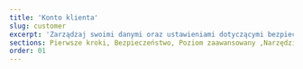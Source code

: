 ```yaml
---
title: 'Konto klienta'
slug: customer
excerpt: 'Zarządzaj swoimi danymi oraz ustawieniami dotyczącymi bezpieczeństwa'
sections: Pierwsze kroki, Bezpieczeństwo, Poziom zaawansowany ,Narzędzia
order: 01
---
```


